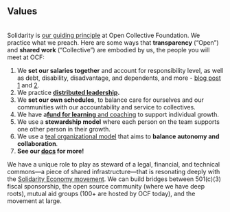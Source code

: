 ## V﻿alues

\
Solidarity is [our guiding principle](https://docs.opencollective.foundation/about/solidarity-our-guiding-principle) at Open Collective Foundation. We practice what we preach. Here are some ways that **transparency** (“Open”) and **shared work** (“Collective”) are embodied by us, the people you will meet at OCF:

1. We **set our salaries together** and account for responsibility level, as well as debt, disability, disadvantage, and dependents, and more - [blog post 1](https://blog.opencollective.com/team-set-salaries-ocf/) and [2](https://blog.opencollective.com/ocfs-journey-to-a-new-compensation-model).
2. We practice **[distributed leadership](https://medium.com/enspiral-tales/how-to-grow-distributed-leadership-7f6b25f0361c).**
3. We **set our own schedules**, to balance care for ourselves and our communities with our accountability and service to collectives.
4. We have a[**fund for learning** and coaching](https://opencollective.com/foundation/projects) to support individual growth.
5. We use a **stewardship model** where each person on the team supports one other person in their growth.
6. We use a [teal organizational model](https://reinventingorganizationswiki.com/en/) that aims to **balance autonomy and collaboration**.
7. **See our [docs](https://docs.opencollective.foundation/about/mission-and-values) for more!**

We have a unique role to play as steward of a legal, financial, and technical commons—a piece of shared infrastructure—that is resonating deeply with the [Solidarity Economy movement](https://neweconomy.net/solidarity-economy/). We can build bridges between 501(c)(3) fiscal sponsorship, the open source community (where we have deep roots), mutual aid groups (100+ are hosted by OCF today), and the movement at large.